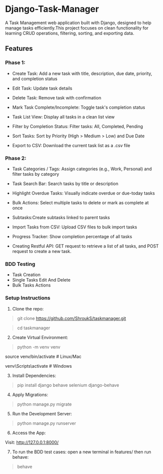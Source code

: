 # Django-Task-Manager
A Task Management web application built with Django, designed to help manage tasks efficiently.This project focuses on clean functionality for learning CRUD operations, filtering, sorting, and exporting data.

## Features
### Phase 1: 
- Create Task: Add a new task with title, description, due date, priority, and completion status

- Edit Task: Update task details

- Delete Task: Remove task with confirmation

- Mark Task Complete/Incomplete: Toggle task's completion status

- Task List View: Display all tasks in a clean list view

- Filter by Completion Status: Filter tasks: All, Completed, Pending

- Sort Tasks: Sort by Priority (High > Medium > Low) and Due Date

- Export to CSV: Download the current task list as a .csv file

### Phase 2:
- Task Categories / Tags: Assign categories (e.g., Work, Personal) and filter tasks by category

- Task Search Bar: Search tasks by title or description

- Highlight Overdue Tasks: Visually indicate overdue or due-today tasks

- Bulk Actions: Select multiple tasks to delete or mark as complete at once

- Subtasks:Create subtasks linked to parent tasks

- Import Tasks from CSV: Upload CSV files to bulk import tasks

- Progress Tracker: Show completion percentage of all tasks
- Creating Restful API: GET request to retrieve a list of all tasks, and POST request to create a new task.

### BDD Testing
- Task Creation
- Single Tasks Edit And Delete
- Bulk Tasks Actions

### Setup Instructions
1. Clone the repo:

>git clone https://github.com/ShroukS/taskmanager.git

>cd taskmanager

2. Create Virtual Environment:

>python -m venv venv

source venv/bin/activate  # Linux/Mac

venv\Scripts\activate     # Windows

3. Install Dependencies:

>pip install django behave selenium django-behave

4. Apply Migrations:

>python manage.py migrate

5. Run the Development Server:

>python manage.py runserver

6. Access the App:

Visit: http://127.0.0.1:8000/

7. To run the BDD test cases: open a new terminal in features/ then run behave:
>behave
